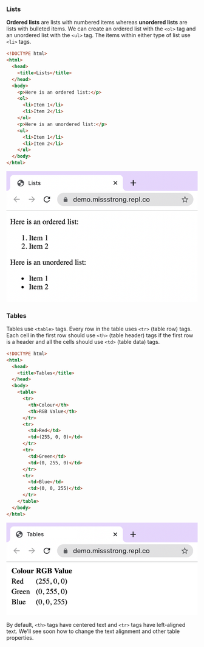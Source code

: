 ### Lists

**Ordered lists** are lists with numbered items whereas **unordered lists** are lists with bulleted items. We can create an ordered list with the `<ol>` tag and an unordered list with the `<ul>` tag. The items within either type of list use `<li>` tags.

```html
<!DOCTYPE html>
<html>
  <head>
    <title>Lists</title>
  </head>
  <body>
    <p>Here is an ordered list:</p>
    <ol>
      <li>Item 1</li>
      <li>Item 2</li>
    </ol>
    <p>Here is an unordered list:</p>
    <ul>
      <li>Item 1</li>
      <li>Item 2</li>
    </ul>
  </body>
</html>
```

![](../../Images/HTML_List.png)

### Tables

Tables use `<table>` tags. Every row in the table uses `<tr>` (table row) tags. Each cell in the first row should use `<th>` (table header) tags if the first row is a header and all the cells should use `<td>` (table data) tags.

```html
<!DOCTYPE html>
<html>
  <head>
    <title>Tables</title>
  </head>
  <body>
    <table>
      <tr>
        <th>Colour</th>
        <th>RGB Value</th> 
      </tr>
      <tr>
        <td>Red</td>
        <td>(255, 0, 0)</td>
      </tr>
      <tr>
        <td>Green</td> 
        <td>(0, 255, 0)</td> 
      </tr>
      <tr>
        <td>Blue</td> 
        <td>(0, 0, 255)</td>
      </tr>
    </table>
  </body>
</html>
```

![](../../Images/HTML_Table.png)

By default, `<th>` tags have centered text and `<tr>` tags have left-aligned text. We'll see soon how to change the text alignment and other table properties.
  
